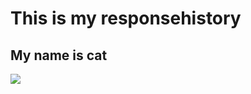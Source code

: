 <h1>This is my responsehistory</h1>

<h2>My name is cat</h2>

<img src="![image](https://github.com/user-attachments/assets/37d2e964-e353-4282-8332-bfaf902d89d9)">
